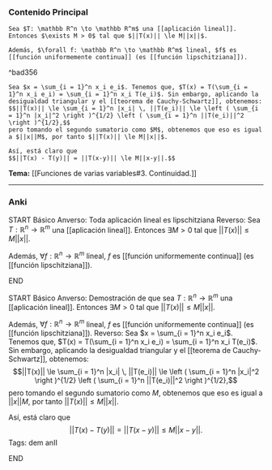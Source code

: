 ### Contenido Principal

```ad-proposition
Sea $T: \mathbb R^n \to \mathbb R^m$ una [[aplicación lineal]]. Entonces $\exists M > 0$ tal que $||T(x)|| \le M||x||$.

Además, $\forall f: \mathbb R^n \to \mathbb R^m$ lineal, $f$ es [[función uniformemente continua]] (es [[función lipschitziana]]).
```

^bad356

```ad-proof
Sea $x = \sum_{i = 1}^n x_i e_i$. Tenemos que, $T(x) = T(\sum_{i = 1}^n x_i e_i) = \sum_{i = 1}^n x_i T(e_i)$. Sin embargo, aplicando la desigualdad triangular y el [[teorema de Cauchy-Schwartz]], obtenemos:
$$||T(x)|| \le \sum_{i = 1}^n |x_i| \, ||T(e_i)|| \le \left ( \sum_{i = 1}^n |x_i|^2 \right )^{1/2} \left ( \sum_{i = 1}^n ||T(e_i)||^2 \right )^{1/2},$$
pero tomando el segundo sumatorio como $M$, obtenemos que eso es igual a $||x||M$, por tanto $||T(x)|| \le M||x||$.

Así, está claro que
$$||T(x) - T(y)|| = ||T(x-y)|| \le M||x-y||.$$
```

**Tema:** [[Funciones de varias variables#3. Continuidad.]]

---
### Anki

START
Básico
Anverso: Toda aplicación lineal es lipschitziana
Reverso: Sea $T: \mathbb R^n \to \mathbb R^m$ una [[aplicación lineal]]. Entonces $\exists M > 0$ tal que $||T(x)|| \le M||x||$.

Además, $\forall f: \mathbb R^n \to \mathbb R^m$ lineal, $f$ es [[función uniformemente continua]] (es [[función lipschitziana]]).
<!--ID: 1728138052323-->
END

START
Básico
Anverso: Demostración de que sea $T: \mathbb R^n \to \mathbb R^m$ una [[aplicación lineal]]. Entonces $\exists M > 0$ tal que $||T(x)|| \le M||x||$.

Además, $\forall f: \mathbb R^n \to \mathbb R^m$ lineal, $f$ es [[función uniformemente continua]] (es [[función lipschitziana]]).
Reverso: Sea $x = \sum_{i = 1}^n x_i e_i$. Tenemos que, $T(x) = T(\sum_{i = 1}^n x_i e_i) = \sum_{i = 1}^n x_i T(e_i)$. Sin embargo, aplicando la desigualdad triangular y el [[teorema de Cauchy-Schwartz]], obtenemos:
$$||T(x)|| \le \sum_{i = 1}^n |x_i| \, ||T(e_i)|| \le \left ( \sum_{i = 1}^n |x_i|^2 \right )^{1/2} \left ( \sum_{i = 1}^n ||T(e_i)||^2 \right )^{1/2},$$
pero tomando el segundo sumatorio como $M$, obtenemos que eso es igual a $||x||M$, por tanto $||T(x)|| \le M||x||$.

Así, está claro que
$$||T(x) - T(y)|| = ||T(x-y)|| \le M||x-y||.$$
Tags: dem anII
<!--ID: 1728138052327-->
END
